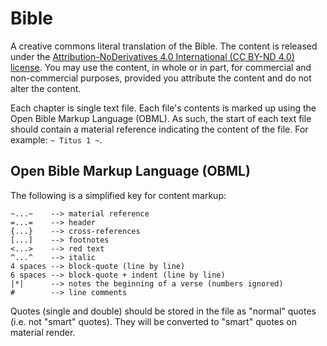 ﻿# Bible #

A creative commons literal translation of the Bible. The content is released under the [Attribution-NoDerivatives 4.0 International (CC BY-ND 4.0) license](http://creativecommons.org/licenses/by-nd/4.0/deed.en_US). You may use the content, in whole or in part, for commercial and non-commercial purposes, provided you attribute the content and do not alter the content.

Each chapter is single text file. Each file's contents is marked up using the Open Bible Markup Language (OBML). As such, the start of each text file should contain a material reference indicating the content of the file. For example: `~ Titus 1 ~`.

## Open Bible Markup Language (OBML) ##

The following is a simplified key for content markup:

    ~...~    --> material reference
    =...=    --> header
    {...}    --> cross-references
    [...]    --> footnotes
    <...>    --> red text
    ^...^    --> italic
    4 spaces --> block-quote (line by line)
    6 spaces --> block-quote + indent (line by line)
    |*|      --> notes the beginning of a verse (numbers ignored)
    #        --> line comments

Quotes (single and double) should be stored in the file as "normal" quotes (i.e. not "smart" quotes). They will be converted to "smart" quotes on material render.
